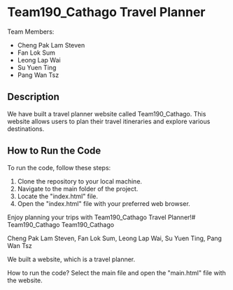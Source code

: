 # Team190_Cathago Travel Planner

Team Members:
- Cheng Pak Lam Steven
- Fan Lok Sum
- Leong Lap Wai
- Su Yuen Ting
- Pang Wan Tsz

## Description
We have built a travel planner website called Team190_Cathago. This website allows users to plan their travel itineraries and explore various destinations.

## How to Run the Code
To run the code, follow these steps:
1. Clone the repository to your local machine.
2. Navigate to the main folder of the project.
3. Locate the "index.html" file.
4. Open the "index.html" file with your preferred web browser.

Enjoy planning your trips with Team190_Cathago Travel Planner!# Team190_Cathago
Team190_Cathago

Cheng Pak Lam Steven,  Fan Lok Sum,  Leong Lap Wai,  Su Yuen Ting,  Pang Wan Tsz

We built a website, which is a travel planner.

How to run the code?
Select the main file and open the "main.html" file with the website.

